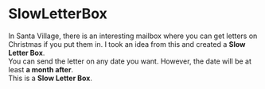 # SlowLetterBox

In Santa Village, there is an interesting mailbox where you can get letters on Christmas if you put them in. I took an idea from this and created a <strong>Slow Letter Box</strong>.<br />
You can send the letter on any date you want. However, the date will be at least <strong>a month after</strong>. <br />
This is a <strong>Slow Letter Box</strong>.